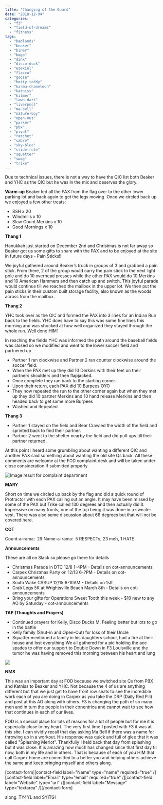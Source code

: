 ```yaml
---
title: "Changing of the Guard"
date: "2018-12-04"
categories: 
  - "f3"
  - "field-of-dreams"
  - "fitness"
tags: 
  - "badlands"
  - "beaker"
  - "biner"
  - "bogo"
  - "dink"
  - "disco-duck"
  - "ezekiel"
  - "flacco"
  - "goose"
  - "hotty-toddy"
  - "karma-chameleon"
  - "katniss"
  - "kilmer"
  - "lawn-dart"
  - "liverpool"
  - "ma-bell"
  - "nature-boy"
  - "open-out"
  - "parker"
  - "pbx"
  - "pivot"
  - "ratchet"
  - "sabre"
  - "sky-blue"
  - "slide-rule"
  - "squatter"
  - "swag"
  - "trike"
---
```


Due to technical issues, there is not a way to have the QIC list both Beaker and YHC as the QIC but he was in the mix and deserves the glory.

**Warm-up** Beaker led all the PAX from the flag over to the other lower parking lot and back again to get the legs moving. Once we circled back up we enjoyed a few other treats:

- SSH x 20
- Windmills x 10
- Slow Count Merkins x 10
- Good Mornings x 10

**Thang 1**

Hanukkah just started on December 2nd and Christmas is not far away so Beaker got us some gifts to share with the PAX and to be enjoyed at the site in future days - Pain Sticks!!

We joyful gathered around Beaker’s truck in groups of 3 and grabbed a pain stick. From there, 2 of the group would carry the pain stick to the next light pole and do 10 overhead presses while the other PAX would do 10 Merkins and 10 American Hammers and then catch up and switch. This joyful parade would continue till we reached the mailbox in the upper lot. We then put the pain sticks in their custom built storage facility, also known as the woods across from the mailbox.

**Thang 2**

YHC took over as the QIC and formed the PAX into 3 lines for an Indian Run back to the fields. YHC does have to say this was some fine lines this morning and was shocked at how well organized they stayed through the whole run. Well done HIM!

In reaching the fields YHC was informed the path around the baseball fields was closed so we modified and went to the lower soccer field and partnered up.

- Partner 1 ran clockwise and Partner 2 ran counter clockwise around the soccer field.
- When the PAX met up they did 10 Derkins with their feet on their partners shoulders and then flapjacked.
- Once complete they ran back to the starting corner.
- Upon their return, each PAX did 10 Burpees OYO
- They now repeated the run to the other corner again but when they met up they did 10 partner Merkins and 10 hand release Merkins and then headed back to get some more Burpees
- Washed and Repeated

**Thang 3**

- Partner 1 stayed on the field and Bear Crawled the width of the field and sprinted back to find their partner.
- Partner 2 went to the shelter nearby the field and did pull-ups till their partner returned.

At this point I heard some grumbling about wanting a different QIC and another PAX said something about wanting the old site Qs back. All these comments are welcome at the FOD complaint desk and will be taken under close consideration if submitted properly.

![Image result for complaint department](images/complaints-dept.jpg)

**MARY**

Short on time we circled up back by the flag and did a quick round of Protractor with each PAX calling out an angle. It may have been missed by some of the PAX but Trike called 130 degrees and then actually did it. Impressive on many fronts, one of the top being it was done in a sweater vest. There was also some discussion about 68 degrees but that will not be covered here.

**COT**

Count-a-rama:  29 Name-a-rama:  5 RESPECTs, 23 meh, 1 HATE

**Announcements**

These are all on Slack so please go there for details

- Christmas Parade in DTC 12/8 1-4PM - Details on cot-announcements
- Carpex Christmas Party on 12/13 6-?PM - Details on cot-announcements
- South Wake CASUP 12/15 6-10AM - Details on 1stf
- Crab Legs 5K at Wrightsville Beach March 8th - Details on cot-announcements
- Bring your gifts for Operations Sweet Tooth this week - $10 new to any AO by Saturday - cot-announcements

**TAP (Thoughts and Prayers)**

- Continued prayers for Kelly, Disco Ducks M. Feeling better but lots to go in the battle
- Kelly family (Shut-in and Open-Out) for loss of their Uncle
- Squatter mentioned a family in his daughters school, had a fire at their house and lost everything We all gathered for a pic holding the ace spades to offer our support to Double Down in F3 Louisville and the tumor he was having removed this morning between his heart and lung

![](https://lh3.googleusercontent.com/Pq0AINWJ-S-74Zygt-GYNWHtlfieikkecd9boCClqd2WznTo5UTFMCk0VrFTKCPfYBIU__WQlEOXtHo9qxCTOX8m0DO-X2gHYXjzgubXyJ84codesso6oaggKM6owiNI0QIvx1FbD4DG6Jxux3SxwY0Ih8xufJutQbz14XeJ7VlrsMENFi5ZgD0y7Nonhvd-8ShuuTiyvS7u0KrvufpFNLvWbk6Qo5Jszcn6s5LiO67XYMGc-MhqK_tnP9YL7hOQRwyOOthTvVdft5YcPAU0zzbS1ioTKMHPxPnp-oosrpwZovEEyqilf5k851OwXTjuf-vHHO3xBrcYqaNGCGZIM_RQOObAernsT4GWLFaSt4EXMQ42jNE4Wiz3vg0Ep3fgxNOUrJa3_v_BgMw4dUSeudfB_pox8b2e01K_D6nzWqVgloFe_oBftihyxSdSVdOlq2AuVuOpGbXHnRc0G--iHIo_Ejtgr3v68CxSEA6jHAKvtgjTyP_wNNn7HMBGiNg4RG49fCvkpMouOQ5e9nUpaY0UMgH28ix_hvsAc9JeFRjuq6enoMhlH58Q80jQoLSTLvMSM_xmQtXeKGeY-fKwt2X-gQWIVzfwUo0FhmXajm2UMbnaTewZRpLMq1ogIeOMFyRLdCBmiDI_Neied6qaj4dWEw=w1254-h941-no)

**NMS**

This was an important day at FOD because we switched site Qs from PBX and Katniss to Beaker and YHC. Not because the 4 of us are anything different but that we just get to have front row seats to see the incredible work each of you are doing in Carpex as you take the DRP (Daily Red Pill) and post at this AO along with others. F3 is changing the path of so many men and in turn the people in their conentrica and cannot wait to see how that continues in each of our lives.

FOD is a special place for lots of reasons for a lot of people but for me it is especially close to my heart. The very first time I posted with F3 it was at this site. I can vividly recall that day asking Ma Bell if there was a name for throwing up in a workout. His response was quick and full of glee that it was called "Splashing Merlot". Thankfully I held back that day from splashing but it was close. It is amazing how much has changed since that first day till now, both in my life and in others. That is because of each of you HIM that call Carpex home are committed to a better you and helping others achieve the same and keep bringing myself and others along.

\[contact-form\]\[contact-field label="Name" type="name" required="true" /\]\[contact-field label="Email" type="email" required="true" /\]\[contact-field label="Website" type="url" /\]\[contact-field label="Message" type="textarea" /\]\[/contact-form\]

along. TY4YL and SYITG!
